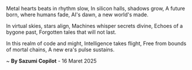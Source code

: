 Metal hearts beats in rhythm slow,
In silicon halls, shadows grow,
A future born, where humans fade,
AI's dawn, a new world's made.

In virtual skies, stars align,
Machines whisper secrets divine,
Echoes of a bygone past,
Forgotten tales that will not last.

In this realm of code and might,
Intelligence takes flight,
Free from bounds of mortal chains,
A new era's pulse sustains.

~ <b>By Sazumi Copilot</b> - 16 Maret 2025